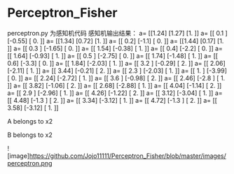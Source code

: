# Perceptron_Fisher
perceptron.py 为感知机代码
感知机输出结果：
a= [[1.24]
 [1.27]
 [1.  ]]
a= [[ 0.1 ]
 [-0.55]
 [ 0.  ]]
a= [[1.34]
 [0.72]
 [1.  ]]
a= [[ 0.2]
 [-1.1]
 [ 0. ]]
a= [[1.44]
 [0.17]
 [1.  ]]
a= [[ 0.3 ]
 [-1.65]
 [ 0.  ]]
a= [[ 1.54]
 [-0.38]
 [ 1.  ]]
a= [[ 0.4]
 [-2.2]
 [ 0. ]]
a= [[ 1.64]
 [-0.93]
 [ 1.  ]]
a= [[ 0.5 ]
 [-2.75]
 [ 0.  ]]
a= [[ 1.74]
 [-1.48]
 [ 1.  ]]
a= [[ 0.6]
 [-3.3]
 [ 0. ]]
a= [[ 1.84]
 [-2.03]
 [ 1.  ]]
a= [[ 3.2 ]
 [-0.29]
 [ 2.  ]]
a= [[ 2.06]
 [-2.11]
 [ 1.  ]]
a= [[ 3.44]
 [-0.21]
 [ 2.  ]]
a= [[ 2.3 ]
 [-2.03]
 [ 1.  ]]
a= [[ 1.  ]
 [-3.99]
 [ 0.  ]]
a= [[ 2.24]
 [-2.72]
 [ 1.  ]]
a= [[ 3.6 ]
 [-0.98]
 [ 2.  ]]
a= [[ 2.46]
 [-2.8 ]
 [ 1.  ]]
a= [[ 3.82]
 [-1.06]
 [ 2.  ]]
a= [[ 2.68]
 [-2.88]
 [ 1.  ]]
a= [[ 4.04]
 [-1.14]
 [ 2.  ]]
a= [[ 2.9 ]
 [-2.96]
 [ 1.  ]]
a= [[ 4.26]
 [-1.22]
 [ 2.  ]]
a= [[ 3.12]
 [-3.04]
 [ 1.  ]]
a= [[ 4.48]
 [-1.3 ]
 [ 2.  ]]
a= [[ 3.34]
 [-3.12]
 [ 1.  ]]
a= [[ 4.72]
 [-1.3 ]
 [ 2.  ]]
a= [[ 3.58]
 [-3.12]
 [ 1.  ]]
 
A belongs to x2

B belongs to x2

![image]https://github.com/Jojo11111/Perceptron_Fisher/blob/master/images/perceptron.png
